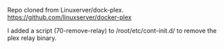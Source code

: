 Repo cloned from Linuxerver/dock-plex. https://github.com/linuxserver/docker-plex

I added a script (70-remove-relay) to /root/etc/cont-init.d/ to remove the plex relay binary.
